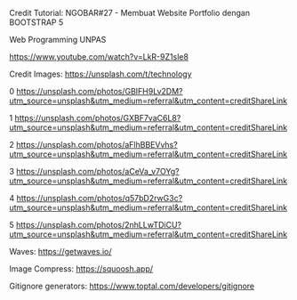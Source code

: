 Credit Tutorial:
NGOBAR#27 - Membuat Website Portfolio dengan BOOTSTRAP 5

Web Programming UNPAS

https://www.youtube.com/watch?v=LkR-9Z1sle8

Credit Images:
https://unsplash.com/t/technology

0 https://unsplash.com/photos/GBIFH9Lv2DM?utm_source=unsplash&utm_medium=referral&utm_content=creditShareLink

1 https://unsplash.com/photos/GXBF7vaC6L8?utm_source=unsplash&utm_medium=referral&utm_content=creditShareLink

2 https://unsplash.com/photos/aFlhBBEVvhs?utm_source=unsplash&utm_medium=referral&utm_content=creditShareLink

3 https://unsplash.com/photos/aCeVa_v7OYg?utm_source=unsplash&utm_medium=referral&utm_content=creditShareLink

4 https://unsplash.com/photos/q57bD2rwG3c?utm_source=unsplash&utm_medium=referral&utm_content=creditShareLink

5 https://unsplash.com/photos/2nhLLwTDiCU?utm_source=unsplash&utm_medium=referral&utm_content=creditShareLink

Waves:
https://getwaves.io/

Image Compress:
https://squoosh.app/

Gitignore generators:
https://www.toptal.com/developers/gitignore
